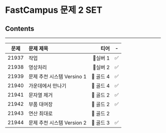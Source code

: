 # FastCampus 문제 2 SET

## Contents
---
|문제|문제 제목|티어|-|
|:---:|:---|---:|:---:|
|21937|작업|🥈실버 1|✅|
|21938|영상처리|🥈실버 2|✅|
|21939|문제 추천 시스템 Versino 1|🥇 골드 4|✅|
|21940|가운데에서 만나기|🥇 골드 4|✅|
|21941|문자열 제거|🥇 골드 2|✅|
|21942|부품 대여장|🥇 골드 2|✅|
|21943|연산 최대로|🥇 골드 2|
|21944|문제 추천 시스템 Version 2|🥇 골드 3|✅|